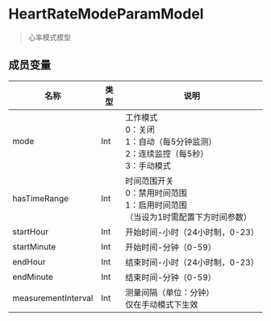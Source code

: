 <show-structure depth="2"/>

# HeartRateModeParamModel

> 心率模式模型

## 成员变量

| 名称                  | 类型  | 说明                                                    |
|---------------------|-----|-------------------------------------------------------|
| mode                | Int | 工作模式<br>0：关闭<br>1：自动（每5分钟监测）<br>2：连续监控（每5秒）<br>3：手动模式 |
| hasTimeRange        | Int | 时间范围开关<br>0：禁用时间范围<br>1：启用时间范围<br>（当设为1时需配置下方时间参数）    |
| startHour           | Int | 开始时间-小时（24小时制，0-23）                                   |
| startMinute         | Int | 开始时间-分钟（0-59）                                         |
| endHour             | Int | 结束时间-小时（24小时制，0-23）                                   |
| endMinute           | Int | 结束时间-分钟（0-59）                                         |
| measurementInterval | Int | 测量间隔（单位：分钟）<br>仅在手动模式下生效                              |